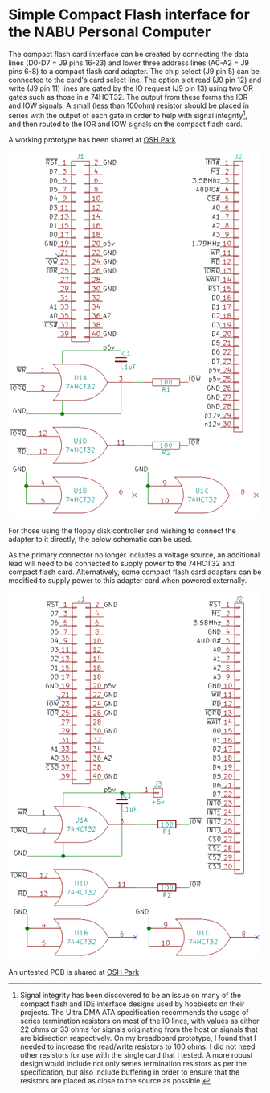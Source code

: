 # Simple Compact Flash interface for the NABU Personal Computer

The compact flash card interface can be created by connecting the data lines (D0-D7 = J9 pins 16-23) and lower three address lines (A0-A2 = J9 pins 6-8) to a compact flash card adapter.  The chip select (J9 pin 5) can be connected to the card's card select line.  The option slot read (J9 pin 12) and write (J9 pin 11) lines are gated by the IO request (J9 pin 13) using two OR gates such as those in a 74HCT32.  The output from these forms the IOR and IOW signals.  A small (less than 100ohm) resistor should be placed in series with the output of each gate in order to help with signal integrity[^1], and then routed to the IOR and IOW signals on the compact flash card.

A working prototype has been shared at [OSH Park](https://oshpark.com/shared_projects/MVhAVmNW)

![schematic](https://github.com/randomvariations/nabu.cpm/blob/main/cf_adapter/images/cf_schematic.png?raw=true)

For those using the floppy disk controller and wishing to connect the adapter to it directly, the below schematic can be used.

As the primary connector no longer includes a voltage source, an additional lead will need to be connected to supply power to the 74HCT32 and compact flash card.  Alternatively, some compact flash card adapters can be modified to supply power to this adapter card when powered externally.

![schematic](https://github.com/randomvariations/nabu.cpm/blob/main/cf_adapter/images/cf_schematic_fdc.png?raw=true)

An untested PCB is shared at [OSH Park](https://oshpark.com/shared_projects/853PUtM5)

[^1]:  Signal integrity has been discovered to be an issue on many of the compact flash and IDE interface designs used by hobbiests on their projects.  The Ultra DMA ATA specification recommends the usage of series termination resistors on most of the IO lines, with values as either 22 ohms or 33 ohms for signals originating from the host or signals that are bidirection respectively.  On my breadboard prototype, I found that I needed to increase the read/write resistors to 100 ohms.  I did not need other resistors for use with the single card that I tested.  A more robust design would include not only series termination resistors as per the specification, but also include buffering in order to ensure that the resistors are placed as close to the source as possible.

